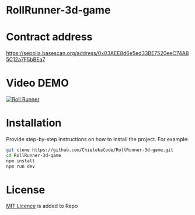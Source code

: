 # RollRunner-3d-game

# Contract address
https://sepolia.basescan.org/address/0x03AEE8d6e5ed33BE7520eeC74A85C12a7F5bBEa7

# Video DEMO

[![Roll Runner]()](https://www.youtube.com/watch?v=Etlgn85Tfb4&t=36s)

# Installation

Provide step-by-step instructions on how to install the project. For example:

```bash
git clone https://github.com/ChielokaCode/RollRunner-3d-game.git
cd RollRunner-3d-game
npm install
npm run dev
```


# License

[MIT Licence](https://github.com/ChielokaCode/RollRunner-3d-game/blob/main/LICENSE) is added to Repo
